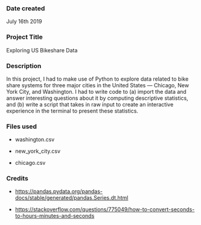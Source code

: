 ### Date created
July 16th 2019

### Project Title
Exploring US Bikeshare Data

### Description
In this project, I had to make use of Python to explore data related to bike share systems for three major cities in the United
States — Chicago, New York City, and Washington. I had to write code to (a) import the data and answer interesting
questions about it by computing descriptive statistics, and (b) write a script that takes in raw input to create an interactive
experience in the terminal to present these statistics.

### Files used
- washington.csv

- new_york_city.csv

- chicago.csv

### Credits
- https://pandas.pydata.org/pandas-docs/stable/generated/pandas.Series.dt.html

- https://stackoverflow.com/questions/775049/how-to-convert-seconds-to-hours-minutes-and-seconds
